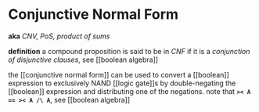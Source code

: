 # Conjunctive Normal Form

**aka** _CNV, PoS, product of sums_

**definition** a compound proposition is said to be in _CNF_ if it is a _conjunction of disjunctive clauses_, see [[boolean algebra]]

the [[conjunctive normal form]] can be used to convert a [[boolean]] expression to exclusively NAND [[logic gate]]s by double-negating the [[boolean]] expression and distributing one of the negations. note that **`>< A == >< A /\ A`**, see [[boolean algebra]]
